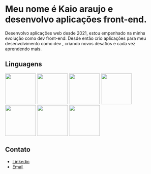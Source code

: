 # Meu nome é Kaio araujo e desenvolvo aplicações front-end.

Desenvolvo aplicações web desde 2021, estou empenhado na minha evolução como dev front-end. Desde então crio aplicações para meu desenvolvimento como dev , criando novos desafios e cada vez aprendendo mais.

## Linguagens

<section>
  <img src="https://user-images.githubusercontent.com/91964614/179195986-af8d3780-21cd-437b-91e0-26a6f5f28b09.png" height="100px" width="100px">
  <img src="https://user-images.githubusercontent.com/91964614/179196046-2600f23f-33bc-4f88-bd80-3112194b0b5d.png" height="100px" width="100px"/>
  <img src="https://user-images.githubusercontent.com/91964614/179196215-b905480d-cabc-4eb9-abe4-9a267b4c6bfe.png" height="100px" width="100px"/>
  <img src="https://user-images.githubusercontent.com/91964614/179196958-297fa321-f8b8-4b2f-807a-2b3bca288f7a.png" height="100px" width="100px"/>
  <img src="https://user-images.githubusercontent.com/91964614/179196386-3551931c-fabd-467e-9e00-7ceda340c391.png" height="100px" width="100px"/>
  <img src="https://user-images.githubusercontent.com/91964614/179196495-da4f5e26-5133-4f9b-9a20-2dfe507e94f0.png" height="100px" width="100px"/>
  <img src="https://user-images.githubusercontent.com/91964614/179196626-6f4d65cd-04cf-4fe7-a312-51c19456ab9a.png" height="100px" width="100px"/>
</section>

## Contato
<ul>
  <li><a href="https://www.linkedin.com/in/kaioaraujodev/">Linkedin</a></li>
  <li><a href="mailto:kaioaraujo6190@outlook.com" target="_blank">Email</a></li>
</ul>
